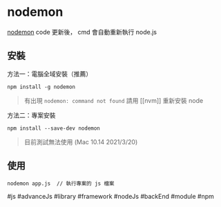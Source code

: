 # nodemon
[nodemon](https://www.npmjs.com/package/nodemon)
code 更新後， cmd 會自動重新執行 node.js

## 安裝
方法一：電腦全域安裝（推薦）
```shell
npm install -g nodemon
```
> 有出現 `nodemon: command not found` 請用 [[nvm]] 重新安裝 node

方法二：專案安裝
```shell
npm install --save-dev nodemon
```
>目前測試無法使用 (Mac 10.14 2021/3/20)
## 使用
```shell
nodemon app.js	// 執行專案的 js 檔案
```


#js #advanceJs #library #framework #nodeJs #backEnd #module #npm